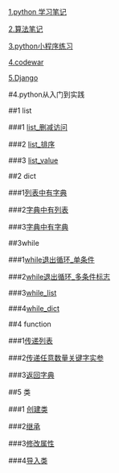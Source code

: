 [1.python 学习笔记](https://www.zybuluo.com/zzzxxxyyy/note/1117755)


[2.算法笔记](https://www.zybuluo.com/zzzxxxyyy/note/1150212)


[3.python小程序练习](https://www.zybuluo.com/zzzxxxyyy/note/1144647)


[4.codewar](https://www.codewars.com/users/LiuChuang0059)


[5.Django](https://www.zybuluo.com/zzzxxxyyy/note/1150214)




#4.python从入门到实践

##1 list


###1 [list_删减访问](https://github.com/LiuChuang0059/Pythonpra/blob/master/prc_list.py)

###2 [list_排序](https://github.com/LiuChuang0059/Pythonpra/blob/master/prc_list2.py)

###3 [list_value](https://github.com/LiuChuang0059/Pythonpra/blob/master/prc_list_value.py)


##2 dict

###1[列表中有字典](https://github.com/LiuChuang0059/Pythonpra/blob/master/dict_list.py)

###2[字典中有列表](https://github.com/LiuChuang0059/Pythonpra/blob/master/dict_list2.py)

###3[字典中有字典](https://github.com/LiuChuang0059/Pythonpra/blob/master/dict_dict.py)

##3while


###1[while退出循环_单条件](https://github.com/LiuChuang0059/python_practise/blob/master/while_break.py)

###2[while退出循环_多条件标志](https://github.com/LiuChuang0059/python_practise/blob/master/while_breaks.py)

###3[while_list](https://github.com/LiuChuang0059/python_practise/blob/master/while_list.py)

###4[while_dict](https://github.com/LiuChuang0059/python_practise/blob/master/while_dict.py)


##4 function

###1[传递列表](https://github.com/LiuChuang0059/python_practise/blob/master/func_list811.py)


###2[传递任意数量关键字实参](https://github.com/LiuChuang0059/python_practise/blob/master/func_keyfactors814.py)


###3[返回字典](https://github.com/LiuChuang0059/python_practise/blob/master/func_dict87.py)



##5 类

###1 [创建类](https://github.com/LiuChuang0059/python_practise/blob/master/class.py)

###2[继承](https://github.com/LiuChuang0059/python_practise/blob/master/class_son9798.py)

###3[修改属性](https://github.com/LiuChuang0059/python_practise/blob/master/class_change.py)

###4[导入类](https://github.com/LiuChuang0059/python_practise/blob/master/class.import.py)
